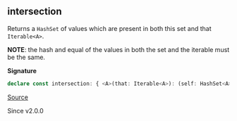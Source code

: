 ## intersection

Returns a `HashSet` of values which are present in both this set and that
`Iterable<A>`.

**NOTE**: the hash and equal of the values in both the set and the iterable
must be the same.

**Signature**

```ts
declare const intersection: { <A>(that: Iterable<A>): (self: HashSet<A>) => HashSet<A>; <A>(self: HashSet<A>, that: Iterable<A>): HashSet<A>; }
```

[Source](https://github.com/Effect-TS/effect/tree/main/packages/effect/src/HashSet.ts#L201)

Since v2.0.0